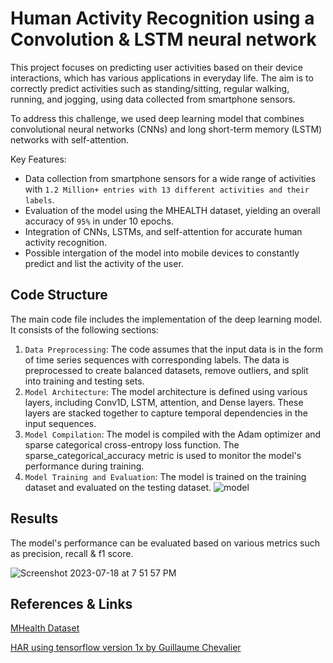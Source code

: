 # Human Activity Recognition using a Convolution & LSTM neural network

This project focuses on predicting user activities based on their device interactions, which has various applications in everyday life. The aim is to correctly predict activities such as standing/sitting, regular walking, running, and jogging, using data collected from smartphone sensors.

To address this challenge, we used deep learning model that combines convolutional neural networks (CNNs) and long short-term memory (LSTM) networks with self-attention. 

Key Features:

* Data collection from smartphone sensors for a wide range of activities with `1.2 Million+ entries with 13 different activities and their labels`.
* Evaluation of the model using the MHEALTH dataset, yielding an overall accuracy of `95%` in under 10 epochs.
* Integration of CNNs, LSTMs, and self-attention for accurate human activity recognition.
* Possible intergation of the model into mobile devices to constantly predict and list the activity of the user.

## Code Structure

The main code file includes the implementation of the deep learning model. It consists of the following sections:

1. `Data Preprocessing`: The code assumes that the input data is in the form of time series sequences with corresponding labels. The data is preprocessed to create balanced datasets, remove outliers, and split into training and testing sets. 
2. `Model Architecture`: The model architecture is defined using various layers, including Conv1D, LSTM, attention, and Dense layers. These layers are stacked together to capture temporal dependencies in the input sequences.
3. `Model Compilation`: The model is compiled with the Adam optimizer and sparse categorical cross-entropy loss function. The sparse_categorical_accuracy metric is used to monitor the model's performance during training.
4. `Model Training and Evaluation`: The model is trained on the training dataset and evaluated on the testing dataset. 
![model](https://github.com/kssmp/Human_Activity_Recognition_LSTM/assets/115448106/a15a98ad-70de-4540-91fb-dad917bfcbac)

## Results

The model's performance can be evaluated based on various metrics such as precision, recall & f1 score. 

![Screenshot 2023-07-18 at 7 51 57 PM](https://github.com/kssmp/Human_Activity_Recognition_LSTM/assets/115448106/22f533ca-93c8-4cb6-8f06-743f137b9d72)


## References & Links

[MHealth Dataset](http://archive.ics.uci.edu/dataset/319/mhealth+dataset)

[HAR using tensorflow version 1x by Guillaume Chevalier](https://github.com/guillaume-chevalier/LSTM-Human-Activity-Recognition)
